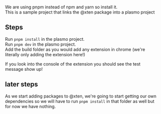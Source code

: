 We are using pnpm instead of npm and yarn so install it.\
This is a sample project that links the @xten package into a plasmo project

## Steps

Run `pnpm install` in the plasmo project.\
Run `pnpm dev` in the plasmo project.\
Add the build folder as you would add any extension in chrome (we're literally only adding the extension here!)

If you look into the console of the extension you should see the test message show up!

## later steps
As we start adding packages to @xten, we're going to start getting our own dependencies so we will have to run `pnpm install` in that folder as well but for now we have nothing.
